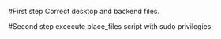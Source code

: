 #First step
Correct desktop and backend files.

#Second step
excecute place_files script with sudo privilegies. 
